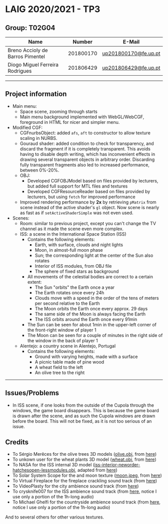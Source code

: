 # LAIG 2020/2021 - TP3

## Group: T02G04

| Name                             | Number    | E-Mail               |
|----------------------------------|-----------|----------------------|
| Breno Accioly de Barros Pimentel | 201800170 | up201800170@fe.up.pt |
| Diogo Miguel Ferreira Rodrigues  | 201806429 | up201806429@fe.up.pt |

----

## Project information

- Main menu:
  - Space scene, zooming through starts
  - Main menu background implemented with WebGL/WebCGF, foreground in HTML for nicer and simpler menu.
- Modified CGF:
  - CGFnurbsObject: added `afs`, `aft` to constructor to allow texture scaling in NURBS.
  - Gouraud shader: added condition to check for transparency, and discard the fragment if it is completely transparent. This avoids having to disable depth writing, which has inconvenient effects in drawing several transparent objects in arbitrary order. Discarding fully transparent fragments also led to increased performance, between 0%-20%.
  - OBJ:
    - Developed CGFOBJModel based on files provided by lecturers, but added full support for MTL files and textures
    - Developed CGFResourceReader based on files provided by lecturers, but using `fetch` for improved performance
  - Improved rendering performance by **2x** by retrieving `pMatrix` from scene instead of the active shader's `gl` object. Now scene is nearly as fast as if `setActiveShaderSimple` was not even used.
- Scenes:
  - Room: similar to previous project, except you can't change the TV channel as it made the scene even more complex.
  - ISS: a scene in the International Space Station (ISS)
    - Contains the following elements:
      - Earth, with surface, clouds and night lights
      - Moon, in almost-full moon phase
      - Sun; the corresponding light at the center of the Sun also rotates
      - Interior of ISS modules, from OBJ file
      - The sphere of fixed stars as background
    - All movements of the celestial bodies are correct to a certain extent:
      - The Sun "orbits" the Earth once a year
      - The Earth rotates once every 24h
      - Clouds move with a speed in the order of the tens of meters per second relative to the Earth
      - The Moon orbits the Earth once every approx. 29 days
      - The same side of the Moon is always facing the Earth
      - The ISS orbits around the Earth once every 91min
    - The Sun can be seen for about 1min in the upper-left corner of the front-right window of player 1
    - The Moon can be seen for a couple of minutes in the right side of the window in the back of player 1
  - Alentejo: a country scene in Alentejo, Portugal
    - Contains the following elements:
      - Ground with varying heights, made with a surface
      - A picnic table made of pine wood
      - A wheat field to the left
      - An olive tree to the right
----
## Issues/Problems

- In ISS scene, if one looks from the outside of the Cupola through the windows, the game board disappears. This is because the game board is drawn after the scene, and as such the Cupola windows are drawn before the board. This will not be fixed, as it is not too serious of an issue.

## Credits

- To Sérgio Merêces for the olive trees 3D models ([olive.obj](scenes/alentejo/obj/olive/olive.obj), from [here](https://www.sergiomereces.com/3d-models-free-download/))
- To unkown user for the wheat plants 3D model ([wheat.obj](scenes/alentejo/obj/olive/olive.obj), from [here](https://123free3dmodels.com/wheat-field-v1-13239))
- To NASA for the ISS internal 3D model ([iss-interior-neworder-hatchesopen-lessmodules.obj](scenes/iss/obj/iss/iss-interior-neworder-hatchesopen-lessmodules.obj), adapted from [here](https://nasa3d.arc.nasa.gov/detail/iss-internal))
- To Solar System Scope for the and moon texture ([moon.jpeg](scenes/iss/textures/moon.jpeg), from [here](https://www.solarsystemscope.com/textures/))
- To Virtual Fireplace for the fireplace crackling sound track (from [here](https://www.youtube.com/watch?v=lQPdYRh3CME))
- To VideoPlasty for the city ambience sound track (from [here](https://www.youtube.com/watch?v=jX-0Wb_wQsY))
- To crysknife007 for the ISS ambience sound track (from [here](https://www.youtube.com/watch?v=ct2Ad44CH98), notice I use only a portion of the 1h-long audio)
- To Michael Ghelfi for the countryside ambience sound track (from [here](https://www.youtube.com/watch?v=MfiDTOst3L4), notice I use only a portion of the 1h-long audio)

And to several others for other various textures.

